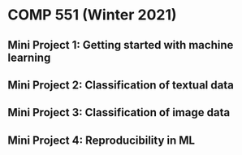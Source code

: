 # COMP 551 (Winter 2021)

## Mini Project 1: Getting started with machine learning



## Mini Project 2: Classification of textual data

## Mini Project 3: Classification of image data

## Mini Project 4: Reproducibility in ML
